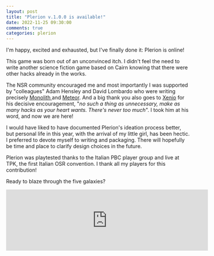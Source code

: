 ```yaml
---
layout: post
title: "Plerion v.1.0.0 is available!"
date: 2022-11-25 09:30:00
comments: true
categories: plerion
---
```


I'm happy, excited and exhausted, but I've finally done it: Plerion is online!

This game was born out of an unconvinced itch. I didn't feel the need to write another science fiction game based on Cairn knowing that there were other hacks already in the works.

The NSR community encouraged me and most importantly I was supported by "colleagues" Adam Hensley and David Lombardo who were writing precisely [Monolith ](https://adamhensley.itch.io/monolith)and [Meteor](https://awkwardturtle.itch.io/meteor). And a big thank you also goes to [Xenio](https://xenio.bearblog.dev/) for his decisive encouragement, "*no such a thing as unnecessary, make as many hacks as your heart wants. There's never too much*". I took him at his word, and now we are here!

I would have liked to have documented Plerion's ideation process better, but personal life in this year, with the arrival of my little girl, has been hectic. I preferred to devote myself to writing and packaging. There will hopefully be time and place to clarify design choices in the future.

Plerion was playtested thanks to the Italian PBC player group and live at TPK, the first Italian OSR convention. I thank all my players for this contribution!

Ready to blaze through the five galaxies?

<iframe frameborder="0" src="https://itch.io/embed/1446217" width="552" height="167"><a href="https://zeruhur.itch.io/plerion">Plerion by Zotiquest Games</a></iframe>